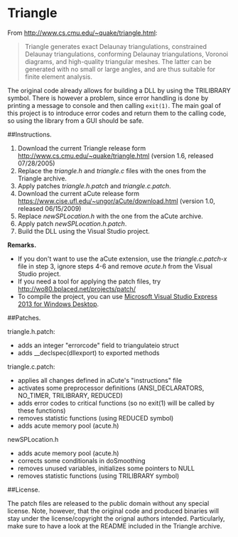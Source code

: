 Triangle
========

From http://www.cs.cmu.edu/~quake/triangle.html:
> Triangle generates exact Delaunay triangulations, constrained Delaunay triangulations, conforming Delaunay triangulations, Voronoi diagrams, and high-quality triangular meshes. The latter can be generated with no small or large angles, and are thus suitable for finite element analysis.

The original code already allows for building a DLL by using the TRILIBRARY symbol. There is however a problem, since error handling is done by printing a message to console and then calling ```exit(1)```. The main goal of this project is to introduce error codes and return them to the calling code, so using the library from a GUI should be safe.

##Instructions.

1. Download the current Triangle release form http://www.cs.cmu.edu/~quake/triangle.html (version 1.6, released 07/28/2005)
2. Replace the *triangle.h* and *triangle.c* files with the ones from the Triangle archive.
3. Apply patches *triangle.h.patch* and *triangle.c.patch*.
4. Download the current aCute release form https://www.cise.ufl.edu/~ungor/aCute/download.html (version 1.0, released 06/15/2009)
5. Replace *newSPLocation.h* with the one from the aCute archive.
6. Apply patch *newSPLocation.h.patch*.
7. Build the DLL using the Visual Studio project.

**Remarks.**
 - If you don't want to use the aCute extension, use the *triangle.c.patch-x* file in step 3, ignore steps 4-6 and remove *acute.h* from the Visual Studio project.
 - If you need a tool for applying the patch files, try http://wo80.bplaced.net/projects/patch/
 - To compile the project, you can use [Microsoft Visual Studio Express 2013 for Windows Desktop](http://www.visualstudio.com/downloads/download-visual-studio-vs#d-express-windows-desktop).

##Patches.

triangle.h.patch:
 - adds an integer "errorcode" field to triangulateio struct
 - adds __declspec(dllexport) to exported methods
 
triangle.c.patch:
 - applies all changes defined in aCute's "instructions" file
 - activates some preprocessor definitions (ANSI_DECLARATORS, NO_TIMER, TRILIBRARY, REDUCED)
 - adds error codes to critical functions (so no exit(1) will be called by these functions)
 - removes statistic functions (using REDUCED symbol)
 - adds acute memory pool (acute.h)
 
newSPLocation.h
 - adds acute memory pool (acute.h)
 - corrects some conditionals in doSmoothing
 - removes unused variables, initializes some pointers to NULL
 - removes statistic functions (using TRILIBRARY symbol)

##License.

The patch files are released to the public domain without any special license. Note, however, that the original code and produced binaries will stay under the license/copyright the orignal authors intended. Particularly, make sure to have a look at the README included in the Triangle archive.
